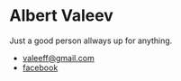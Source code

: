 # Albert Valeev

Just a good person allways up for anything.

- [valeeff@gmail.com](mailto:valeeff@gmail.com)
- [facebook](facebook.com/albert.valeev.7)